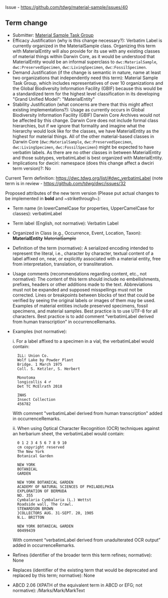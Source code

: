 Issue - https://github.com/tdwg/material-sample/issues/40

## Term change

* Submitter: [Material Sample Task Group](https://www.tdwg.org/community/osr/material-sample/)
* Efficacy Justification (why is this change necessary?): Verbatim Label is currently organized in the MaterialSample class. Organizing this term with MaterialEntity will also provide for its use with any existing classes of material things within Darwin Core, as it would be understood that MaterialEntity would be an informal superclass to `dwc:MaterialSample`, `dwc:PreservedSpecimen`, `dwc:LivingSpecimen`, `dwc:FossilSpecimen`.
* Demand Justification (if the change is semantic in nature, name at least two organizations that independently need this term): Material Sample Task Group, which includes representatives of over 10 organizations and the Global Biodiversity Information Facility (GBIF) because this would be a standardized term for the highest level classification in its developing "Grand Unified Model": "MaterialEntity"
* Stability Justification (what concerns are there that this might affect existing implementations?): Usage as currently occurs in Global Biodiversity Information Facility (GBIF) Darwin Core Archives would not be affected by this change. Darwin Core does not include formal class hierarchies, but if we ignore that formality and imagine what the hierarchy would look like for the classes, we have MaterialEntity as the highest for material things. All of the other material-based classes in Darwin Core (`dwc:MaterialSample`, `dwc:PreservedSpecimen`, `dwc:LivingSpecimen`, `dwc:FossilSpecimen`) might be expected to have verbatim labels. As there are no other classes in between MaterialEntity and those subtypes, verbatimLabel is best organized with MaterialEntity.
* Implications for dwciri: namespace (does this change affect a dwciri term version)?: No

Current Term definition: https://dwc.tdwg.org/list/#dwc_verbatimLabel (note term is in review - https://github.com/tdwg/dwc/issues/32

Proposed attributes of the new term version (Please put actual changes to be implemented in **bold** and ~strikethrough~):

* Term name (in lowerCamelCase for properties, UpperCamelCase for classes): verbatimLabel
* Term label (English, not normative): Verbatim Label
* Organized in Class (e.g., Occurrence, Event, Location, Taxon): **MaterialEntity** ~~MaterialSample~~
* Definition of the term (normative): A serialized encoding intended to represent the literal, i.e., character by character, textual content of a label affixed on, near, or explicitly associated with a material entity, free from interpretation, translation, or transliteration. 
* Usage comments (recommendations regarding content, etc., not normative): The content of this term should include no embellishments, prefixes, headers or other additions made to the text. Abbreviations must not be expanded and supposed misspellings must not be corrected. Lines or breakpoints between blocks of text that could be verified by seeing the original labels or images of them may be used. Examples of material entities include preserved specimens, fossil specimens, and material samples. Best practice is to use UTF-8 for all characters. Best practice is to add comment “verbatimLabel derived from human transcription” in occurrenceRemarks.
* Examples (not normative): 

    i. For a label affixed to a specimen in a vial, the verbatimLabel would contain:

        ILL: Union Co.
        Wolf Lake by Powder Plant
        Bridge. 1 March 1975
        Coll. S. Ketzler, S. Herbert

        Monotoma
        longicollis 4 ♂
        Det TC McElrath 2018

        INHS
        Insect Collection
        456782

    With comment "verbatimLabel derived from human transcription" added in occurrenceRemarks.

    ii. When using Optical Character Recognition (OCR) techniques against an herbarium sheet, the verbatimLabel would contain:

        0 1 2 3 4 5 6 7 8 9 10
        cm copyright reserved
        The New York
        Botanical Garden

        NEW YORK
        BOTANICAL
        GARDEN

        NEW YORK BOTANICAL GARDEN
        ACADEMY OF NATURAL SCIENCES OF PHILADELPHIA
        EXPLORATION OF BERMUDA
        NO. 355
        Cymbalaria Cymbalaria (L.) Wettst
        Roadside wall, The Crawl.
        STEWARDSON BROWN
        }COLLECTORS AUG. 31-SEPT. 20, 1905
        N.L. BRITTON

        NEW YORK BOTANICAL GARDEN
        00499439

    With comment “verbatimLabel derived from unadulterated OCR output” added in occurrenceRemarks.

* Refines (identifier of the broader term this term refines; normative): None
* Replaces (identifier of the existing term that would be deprecated and replaced by this term; normative): None
* ABCD 2.06 (XPATH of the equivalent term in ABCD or EFG; not normative): /Marks/Mark/MarkText
